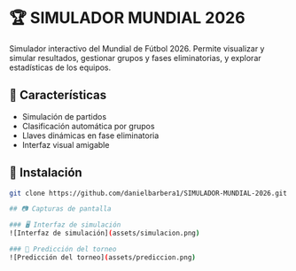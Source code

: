 # 🏆 SIMULADOR MUNDIAL 2026

Simulador interactivo del Mundial de Fútbol 2026. Permite visualizar y simular resultados, gestionar grupos y fases eliminatorias, y explorar estadísticas de los equipos.

## 📌 Características

- Simulación de partidos
- Clasificación automática por grupos
- Llaves dinámicas en fase eliminatoria
- Interfaz visual amigable

## 🚀 Instalación

```bash
git clone https://github.com/danielbarbera1/SIMULADOR-MUNDIAL-2026.git

## 📷 Capturas de pantalla

### 🖥️ Interfaz de simulación
![Interfaz de simulación](assets/simulacion.png)

### 🏁 Predicción del torneo
![Predicción del torneo](assets/prediccion.png)
